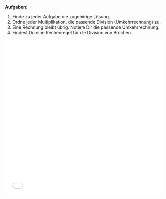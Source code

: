 
**Aufgaben**: 
1. Finde zu jeder Aufgabe die zugehörige Lösung.
2. Ordne jeder Multiplikation, die passende Division (Umkehrrechnung) zu.
3. Eine Rechnung bleibt übrig. Notiere Dir die passende Umkehrrechnung.
4. Findest Du eine Rechenregel für die Division von Brüchen.

<iframe src="//LearningApps.org/watch?v=ppy90qatc17" style="border:0px;width:100%;height:500px" webkitallowfullscreen="true" mozallowfullscreen="true"></iframe>